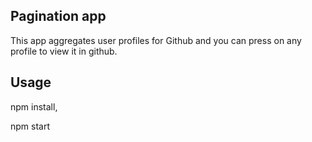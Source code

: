 ## Pagination app

This app aggregates user profiles for Github
and you can press on any profile to view it in github.

## Usage

npm install,

npm start
